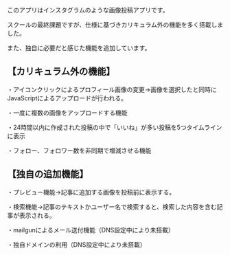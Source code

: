 このアプリはインスタグラムのような画像投稿アプリです。

スクールの最終課題ですが、仕様に基づきカリキュラム外の機能を多く搭載しました。

また、独自に必要だと感じた機能を追加しています。

【カリキュラム外の機能】
-

・アイコンクリックによるプロフィール画像の変更→画像を選択したと同時にJavaScriptによるアップロードが行われる。

・一度に複数の画像をアップロードする機能

・24時間以内に作成された投稿の中で「いいね」が多い投稿を5つタイムラインに表示

・フォロー、フォロワー数を非同期で増減させる機能

【独自の追加機能】
-
・プレビュー機能→記事に追加する画像を投稿前に表示する。

・検索機能→記事のテキストかユーザー名で検索すると、検索した内容を含む記事が表示される。

・mailgunによるメール送付機能（DNS設定中により未搭載）

・独自ドメインの利用（DNS設定中により未搭載）
